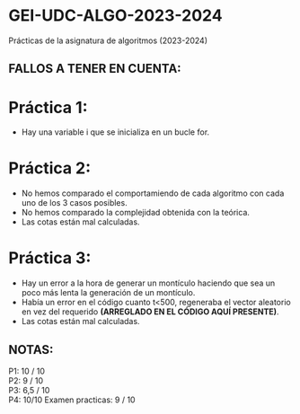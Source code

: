 # GEI-UDC-ALGO-2023-2024
Prácticas de la asignatura de algoritmos (2023-2024)

## **FALLOS A TENER EN CUENTA:**
# Práctica 1:
- Hay una variable i que se inicializa en un bucle for.
# Práctica 2:
- No hemos comparado el comportamiendo de cada algoritmo con cada uno de los 3 casos posibles.
- No hemos comparado la complejidad obtenida con la teórica.
- Las cotas están mal calculadas.
# Práctica 3:
- Hay un error a la hora de generar un montículo haciendo que sea un poco más lenta la generación de un montículo.
- Había un error en el código cuanto t<500, regeneraba el vector aleatorio en vez del requerido **(ARREGLADO EN EL CÓDIGO AQUÍ PRESENTE)**.
- Las cotas están mal calculadas.

## **NOTAS:**
P1: 10 / 10  
P2: 9 / 10  
P3: 6,5 / 10  
P4: 10/10
Examen practicas: 9 / 10
